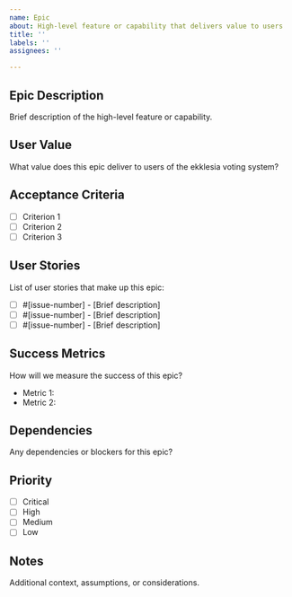 ```yaml
---
name: Epic
about: High-level feature or capability that delivers value to users
title: ''
labels: ''
assignees: ''

---
```


## Epic Description
Brief description of the high-level feature or capability.

## User Value
What value does this epic deliver to users of the ekklesia voting system?

## Acceptance Criteria
- [ ] Criterion 1
- [ ] Criterion 2
- [ ] Criterion 3

## User Stories
List of user stories that make up this epic:
- [ ] #[issue-number] - [Brief description]
- [ ] #[issue-number] - [Brief description]
- [ ] #[issue-number] - [Brief description]

## Success Metrics
How will we measure the success of this epic?
- Metric 1:
- Metric 2:

## Dependencies
Any dependencies or blockers for this epic?

## Priority
- [ ] Critical
- [ ] High  
- [ ] Medium
- [ ] Low

## Notes
Additional context, assumptions, or considerations.
